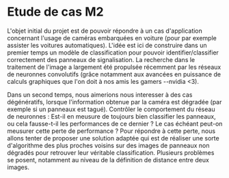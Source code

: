 # Etude de cas M2

L'objet initial du projet est de pouvoir répondre à un cas d'application concernant l'usage de caméras embarquées en voiture (pour par exemple assister les voitures automatiques). L'idée est ici de construire dans un premier temps un modèle de classification pour pouvoir identifier/classifier correctement des panneaux de signalisation. La recherche dans le traitement de l'image a largement été propulsée récemment par les réseaux de neuronnes convolutifs (grâce notamment aux avancées en puissance de calculs graphiques que l'on doit à nos amis les gamers --nvidia <3).

Dans un second temps, nous aimerions nous interesser à des cas dégénératifs, lorsque l'information obtenue par la caméra est dégradée (par exemple si un panneaux est tagué). Contrôler le comportement du réseau de neuronnes : Est-il en meusure de toujours bien classifier les panneaux, ou cela fausse-t-il les performances de ce dernier ? Le cas échéant peut-on meusurer cette perte de performance ?
Pour répondre à cette perte, nous allons tenter de proposer une solution adaptée qui est de réaliser une sorte d'algorithme des plus proches voisins sur des images de panneaux non dégradés pour retrouver leur véritable classification. Plusieurs problèmes se posent, notamment au niveau de la définition de distance entre deux images.
